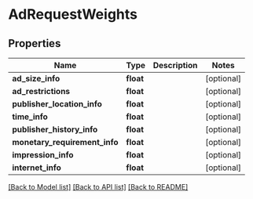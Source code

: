# AdRequestWeights

## Properties
Name | Type | Description | Notes
------------ | ------------- | ------------- | -------------
**ad_size_info** | **float** |  | [optional] 
**ad_restrictions** | **float** |  | [optional] 
**publisher_location_info** | **float** |  | [optional] 
**time_info** | **float** |  | [optional] 
**publisher_history_info** | **float** |  | [optional] 
**monetary_requirement_info** | **float** |  | [optional] 
**impression_info** | **float** |  | [optional] 
**internet_info** | **float** |  | [optional] 

[[Back to Model list]](../README.md#documentation-for-models) [[Back to API list]](../README.md#documentation-for-api-endpoints) [[Back to README]](../README.md)


